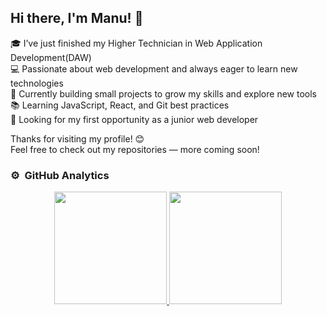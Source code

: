 ## Hi there, I'm Manu! 👋

🎓 I’ve just finished my Higher Technician in Web Application Development(DAW)  
💻 Passionate about web development and always eager to learn new technologies  
🚀 Currently building small projects to grow my skills and explore new tools  
📚 Learning JavaScript, React, and Git best practices  
🌱 Looking for my first opportunity as a junior web developer  

Thanks for visiting my profile! 😊  
Feel free to check out my repositories — more coming soon!

<!--
**ManuGitDS/ManuGitDS** is a ✨ _special_ ✨ repository because its `README.md` (this file) appears on your GitHub profile.

Here are some ideas to get you started:

- 🔭 I’m currently working on ...
- 🌱 I’m currently learning ...
- 👯 I’m looking to collaborate on ...
- 🤔 I’m looking for help with ...
- 💬 Ask me about ...
- 📫 How to reach me: ...
- 😄 Pronouns: ...
- ⚡ Fun fact: ...
-->
### ⚙️ &nbsp;GitHub Analytics

<p align="center">
<a href="https://github.com/ArisGuimera">
  <img height="180em" src="https://github-readme-stats-eight-theta.vercel.app/api?username=ManuGitDS&show_icons=true&theme=algolia&include_all_commits=true&count_private=true"/>
  <img height="180em" src="https://github-readme-stats-eight-theta.vercel.app/api/top-langs/?username=ManuGitDS&layout=compact&langs_count=8&theme=algolia"/>
</a>
</p>
